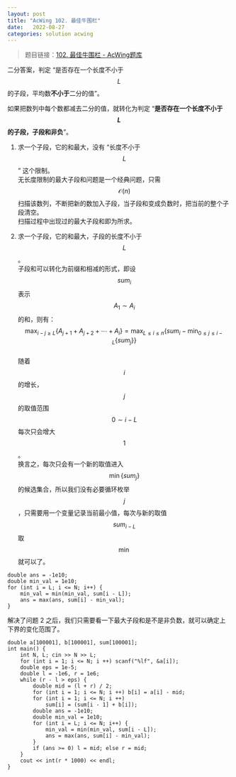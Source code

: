 ```yaml
---
layout: post
title: "AcWing 102. 最佳牛围栏"
date:   2022-08-27
categories: solution acwing
---
```


> 题目链接：<a href="https://www.acwing.com/problem/content/104/" target="_blank">102. 最佳牛围栏 - AcWing题库</a>

二分答案，判定 “是否存在一个长度不小于 $$L$$ 的子段，平均数**不小于**二分的值”。

如果把数列中每个数都减去二分的值，就转化为判定 “**是否存在一个长度不小于 $$L$$ 的子段，子段和非负**”。

1. 求一个子段，它的和最大，没有 “长度不小于 $$L$$” 这个限制。  
无长度限制的最大子段和问题是一个经典问题，只需 $$\mathcal{O}(n)$$ 扫描该数列，不断把新的数加入子段，当子段和变成负数时，把当前的整个子段清空。  
扫描过程中出现过的最大子段和即为所求。

2. 求一个子段，它的和最大，子段的长度不小于 $$L$$。  
子段和可以转化为前缀和相减的形式，即设 $$sum_i$$ 表示 $$A_1 \sim A_i$$ 的和，则有：  
$$\max_{i - j \geq L} \{ A_{j + 1} + A_{j + 2} + \cdots + A_i \} = \max_{L \leq i \leq n} \{ sum_i - \min_{0 \leq j \leq i - L} \{ sum_j \} \}$$   
随着 $$i$$ 的增长，$$j$$ 的取值范围 $$0 \sim i - L$$ 每次只会增大 $$1$$。  
换言之，每次只会有一个新的取值进入 $$\min \{ sum_j \}$$ 的候选集合，所以我们没有必要循环枚举 $$j$$，只需要用一个变量记录当前最小值，每次与新的取值 $$sum_{i - L}$$ 取 $$\min$$ 就可以了。

```
double ans = -1e10;
double min_val = 1e10;
for (int i = L; i <= N; i++) {
    min_val = min(min_val, sum[i - L]);
    ans = max(ans, sum[i] - min_val);
}
```

解决了问题 2 之后，我们只需要看一下最大子段和是不是非负数，就可以确定上下界的变化范围了。

```
double a[100001], b[100001], sum[100001];
int main() {
    int N, L; cin >> N >> L;
    for (int i = 1; i <= N; i ++) scanf("%lf", &a[i]);
    double eps = 1e-5;
    double l = -1e6, r = 1e6;
    while (r - l > eps) {
        double mid = (l + r) / 2;
        for (int i = 1; i <= N; i ++) b[i] = a[i] - mid;
        for (int i = 1; i <= N; i ++)
            sum[i] = (sum[i - 1] + b[i]);
        double ans = -1e10;
        double min_val = 1e10;
        for (int i = L; i <= N; i++) {
            min_val = min(min_val, sum[i - L]);
            ans = max(ans, sum[i] - min_val);
        }
        if (ans >= 0) l = mid; else r = mid;
    }
    cout << int(r * 1000) << endl;
}
```